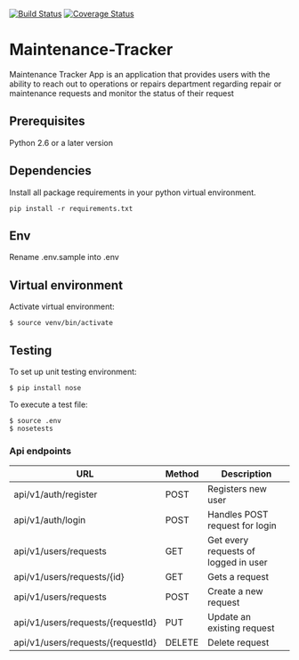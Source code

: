 [![Build Status](https://travis-ci.org/blac-siren/Maintenance-Tracker.svg?branch=deployment)](https://travis-ci.org/blac-siren/Maintenance-Tracker)
[![Coverage Status](https://coveralls.io/repos/github/blac-siren/Maintenance-Tracker/badge.svg?branch=deployment)](https://coveralls.io/github/blac-siren/Maintenance-Tracker?branch=deployment)

# Maintenance-Tracker
Maintenance Tracker App is an application that provides users with the ability to reach out to operations or repairs department regarding repair or maintenance requests and monitor the status of their request

## Prerequisites

Python 2.6 or a later version

## Dependencies
Install all package requirements in your python virtual environment.
```
pip install -r requirements.txt
```
## Env
Rename .env.sample into .env

## Virtual environment
Activate virtual environment:

```
$ source venv/bin/activate
```

## Testing
To set up unit testing environment:

```
$ pip install nose
```

To execute a test file:

```
$ source .env
$ nosetests
```




### Api endpoints

| URL | Method|  Description 
| --- | --- | --- 
| api/v1/auth/register | POST | Registers new user 
| api/v1/auth/login | POST | Handles POST request for login
| api/v1/users/requests | GET | Get every requests of logged in user
| api/v1/users/requests/{id} | GET | Gets a request 
| api/v1/users/requests | POST | Create a new request
| api/v1/users/requests/{requestId}  | PUT | Update an existing request
| api/v1/users/requests/{requestId} | DELETE | Delete request


